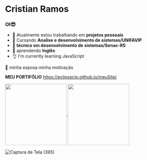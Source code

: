 # Cristian Ramos 
### OI😎



- 🔭 Atualmente estou trabalhando em **projetos pessoais**
- 🌱 Cursando **Analise e desenvolvimento de sistemas/UNIFAVIP**
- 🌱 **técnico em desenvolvimento de sistemas/Senac-RS**
- 🌱 aprendendo **Inglês**
- 👌 I'm currently learning JavaScript 

💏 minha esposa minha motivação

**MEU PORTIFÓLIO** https://eclipsecjp.github.io/meuSite/

<a href="https://github.com/anuraghazra/github-readme-stats">
  <img height=200 align="center" src="https://github-readme-stats.vercel.app/api?username=anuraghazra" />
</a>
<a href="https://github.com/anuraghazra/convoychat">
  <img height=200 align="center" src="https://github-readme-stats.vercel.app/api/top-langs?username=anuraghazra&layout=compact&langs_count=8&card_width=320" />
</a>


![Captura de Tela (395)](https://user-images.githubusercontent.com/58758617/201529923-5e70b306-0dfa-4e72-8085-dcda01c3348a.png)

 


